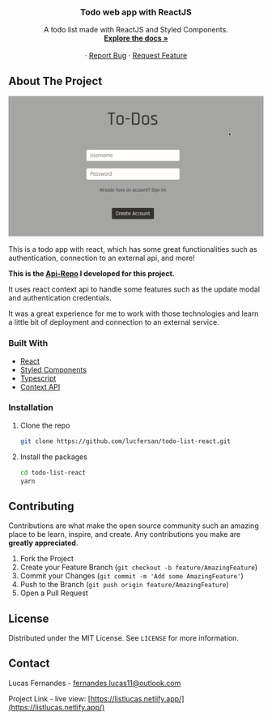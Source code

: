 <p align="center">
  <h3 align="center">Todo web app with ReactJS</h3>

  <p align="center">
    A todo list made with ReactJS and Styled Components.
    <br />
    <a href="https://github.com/lucfersan/todo-list-react"><strong>Explore the docs »</strong></a>
    <br />
    <br />
    ·
    <a href="https://github.com/lucfersan/todo-list-react/issues">Report Bug</a>
    ·
    <a href="https://github.com/lucfersan/todo-list-react/issues">Request Feature</a>
  </p>
</p>

## About The Project

![Login Pages React](.github/todos.gif)

This is a todo app with react, which has some great functionalities such as authentication, connection to an external api, and more!

**This is the [Api-Repo](https://github.com/lucfersan/api-todo-list-react) I developed for this project.**

It uses react context api to handle some features such as the update modal and authentication credentials.

It was a great experience for me to work with those technologies and learn a little bit of deployment and connection to an external service.

### Built With

- [React](https://reactjs.org/)
- [Styled Components](https://styled-components.com/)
- [Typescript](https://www.typescriptlang.org/)
- [Context API](https://reactjs.org/docs/context.html)

### Installation

1. Clone the repo
   ```sh
   git clone https://github.com/lucfersan/todo-list-react.git
   ```
2. Install the packages
   ```sh
   cd todo-list-react
   yarn
   ```

## Contributing

Contributions are what make the open source community such an amazing place to be learn, inspire, and create. Any contributions you make are **greatly appreciated**.

1. Fork the Project
2. Create your Feature Branch (`git checkout -b feature/AmazingFeature`)
3. Commit your Changes (`git commit -m 'Add some AmazingFeature'`)
4. Push to the Branch (`git push origin feature/AmazingFeature`)
5. Open a Pull Request

## License

Distributed under the MIT License. See `LICENSE` for more information.

## Contact

Lucas Fernandes - fernandes.lucas11@outlook.com

Project Link - live view: [https://listlucas.netlify.app/](https://listlucas.netlify.app/)
